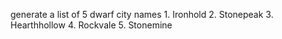 generate a list of 5  dwarf city names    1. Ironhold
2. Stonepeak
3. Hearthhollow
4. Rockvale
5. Stonemine